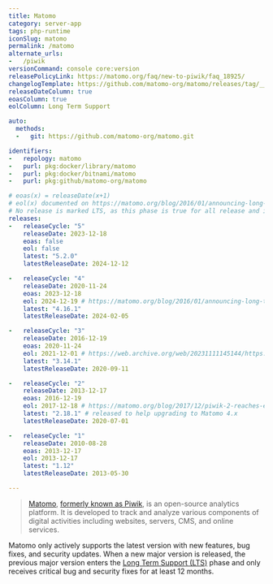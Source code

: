```yaml
---
title: Matomo
category: server-app
tags: php-runtime
iconSlug: matomo
permalink: /matomo
alternate_urls:
-   /piwik
versionCommand: console core:version
releasePolicyLink: https://matomo.org/faq/new-to-piwik/faq_18925/
changelogTemplate: https://github.com/matomo-org/matomo/releases/tag/__LATEST__
releaseDateColumn: true
eoasColumn: true
eolColumn: Long Term Support

auto:
  methods:
  -   git: https://github.com/matomo-org/matomo.git

identifiers:
-   repology: matomo
-   purl: pkg:docker/library/matomo
-   purl: pkg:docker/bitnami/matomo
-   purl: pkg:github/matomo-org/matomo

# eoas(x) = releaseDate(x+1)
# eol(x) documented on https://matomo.org/blog/2016/01/announcing-long-term-support-in-matomo-the-analytics-platform-for-your-mission-critical-projects/
# No release is marked LTS, as this phase is true for all release and is considered here as the security support phase.
releases:
-   releaseCycle: "5"
    releaseDate: 2023-12-18
    eoas: false
    eol: false
    latest: "5.2.0"
    latestReleaseDate: 2024-12-12

-   releaseCycle: "4"
    releaseDate: 2020-11-24
    eoas: 2023-12-18
    eol: 2024-12-19 # https://matomo.org/blog/2016/01/announcing-long-term-support-in-matomo-the-analytics-platform-for-your-mission-critical-projects/
    latest: "4.16.1"
    latestReleaseDate: 2024-02-05

-   releaseCycle: "3"
    releaseDate: 2016-12-19
    eoas: 2020-11-24
    eol: 2021-12-01 # https://web.archive.org/web/20231111145144/https://matomo.org/blog/2016/01/announcing-long-term-support-in-matomo-the-analytics-platform-for-your-mission-critical-projects/
    latest: "3.14.1"
    latestReleaseDate: 2020-09-11

-   releaseCycle: "2"
    releaseDate: 2013-12-17
    eoas: 2016-12-19
    eol: 2017-12-18 # https://matomo.org/blog/2017/12/piwik-2-reaches-end-life-soon-december-2017-update-now/
    latest: "2.18.1" # released to help upgrading to Matomo 4.x
    latestReleaseDate: 2020-07-01

-   releaseCycle: "1"
    releaseDate: 2010-08-28
    eoas: 2013-12-17
    eol: 2013-12-17
    latest: "1.12"
    latestReleaseDate: 2013-05-30

---
```


> [Matomo](https://matomo.org/), [formerly known as Piwik](https://matomo.org/blog/2018/01/piwik-is-now-matomo/),
> is an open-source analytics platform. It is developed to track and analyze various components of
> digital activities including websites, servers, CMS, and online services.

Matomo only actively supports the latest version with new features, bug fixes, and security updates.
When a new major version is released, the previous major version enters the [Long Term Support
(LTS)](https://matomo.org/blog/2016/01/announcing-long-term-support-in-matomo-the-analytics-platform-for-your-mission-critical-projects/)
phase and only receives critical bug and security fixes for at least 12 months.
